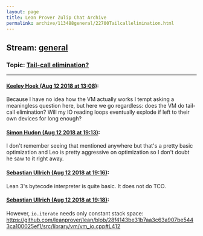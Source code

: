 ```yaml
---
layout: page
title: Lean Prover Zulip Chat Archive 
permalink: archive/113488general/22700Tailcallelimination.html
---
```


## Stream: [general](index.html)
### Topic: [Tail-call elimination?](22700Tailcallelimination.html)

---

#### [Keeley Hoek (Aug 12 2018 at 13:08)](https://leanprover.zulipchat.com/#narrow/stream/113488-general/topic/Tail-call%20elimination%3F/near/131992962):
Because I have no idea how the VM actually works I tempt asking a meaningless question here, but here we go regardless: does the VM do tail-call elimination? Will my IO reading loops eventually explode if left to their own devices for long enough?

#### [Simon Hudon (Aug 12 2018 at 19:13)](https://leanprover.zulipchat.com/#narrow/stream/113488-general/topic/Tail-call%20elimination%3F/near/132004521):
I don't remember seeing that mentioned anywhere but that's a pretty basic optimization and Leo is pretty aggressive on optimization so I don't doubt he saw to it right away.

#### [Sebastian Ullrich (Aug 12 2018 at 19:16)](https://leanprover.zulipchat.com/#narrow/stream/113488-general/topic/Tail-call%20elimination%3F/near/132004618):
Lean 3's bytecode interpreter is quite basic. It does not do TCO.

#### [Sebastian Ullrich (Aug 12 2018 at 19:18)](https://leanprover.zulipchat.com/#narrow/stream/113488-general/topic/Tail-call%20elimination%3F/near/132004665):
However, `io.iterate` needs only constant stack space: https://github.com/leanprover/lean/blob/28f4143be31b7aa3c63a907be5443ca100025ef1/src/library/vm/vm_io.cpp#L412


